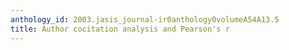 ```yaml
---
anthology_id: 2003.jasis_journal-ir0anthology0volumeA54A13.5
title: Author cocitation analysis and Pearson's r
---
```

